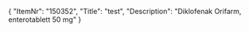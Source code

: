 {
  "ItemNr": "150352",
  "Title": "test",
  "Description": "Diklofenak Orifarm, enterotablett 50 mg"
}